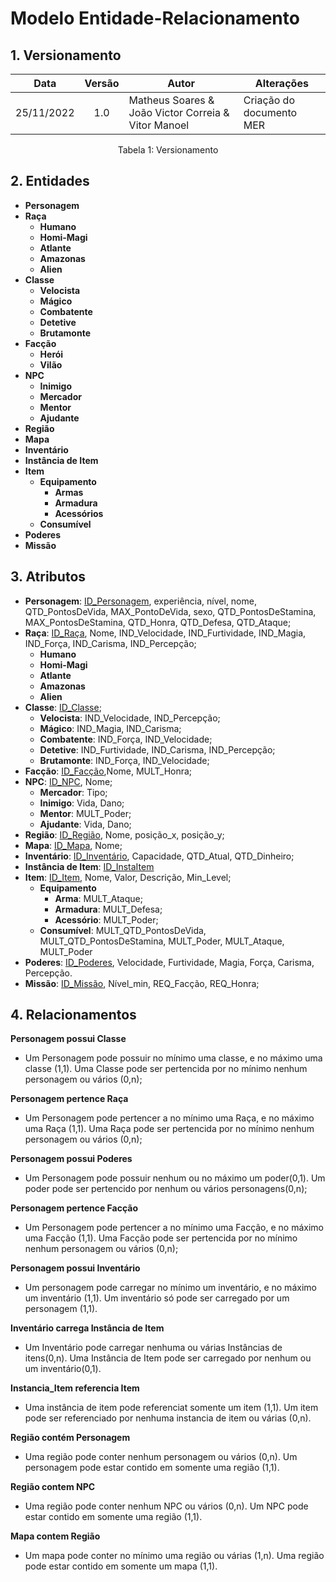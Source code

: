 # Modelo Entidade-Relacionamento

## 1. Versionamento
|Data | Versão | Autor | Alterações | 
|:--:|:------:| ----------------------------------------- | -------- | 
|25/11/2022|  1.0   | Matheus Soares & João Victor Correia & Vitor Manoel | Criação do documento MER | 

<div style="text-align: center">
<p>Tabela 1: Versionamento</p>
</div>

## 2. Entidades
- **Personagem**
- **Raça**
    - **Humano**
    - **Homi-Magi**
    - **Atlante**
    - **Amazonas**
    - **Alien**
- **Classe**
    - **Velocista** 
    - **Mágico** 
    - **Combatente** 
    - **Detetive** 
    - **Brutamonte**
- **Facção**
    - **Herói**
    - **Vilão**
- **NPC**
    - **Inimigo**
    - **Mercador**
    - **Mentor**
    - **Ajudante**
- **Região**
- **Mapa**
- **Inventário**
- **Instância de Item**
- **Item**
    - **Equipamento**
        - **Armas**
        - **Armadura**
        - **Acessórios**
    - **Consumível**
- **Poderes**
- **Missão**

## 3. Atributos
- **Personagem**: <ins>ID_Personagem</ins>, experiência, nível, nome, QTD_PontosDeVida, MAX_PontoDeVida, sexo, QTD_PontosDeStamina, MAX_PontosDeStamina, QTD_Honra, QTD_Defesa, QTD_Ataque;
- **Raça**: <ins>ID_Raça</ins>, Nome, IND_Velocidade, IND_Furtividade, IND_Magia, IND_Força, IND_Carisma, IND_Percepção;
    - **Humano**
    - **Homi-Magi**
    - **Atlante**
    - **Amazonas** 
    - **Alien**
- **Classe**: <ins>ID_Classe</ins>;
    - **Velocista**: IND_Velocidade, IND_Percepção;
    - **Mágico**: IND_Magia, IND_Carisma;
    - **Combatente**: IND_Força, IND_Velocidade;
    - **Detetive**: IND_Furtividade, IND_Carisma, IND_Percepção;
    - **Brutamonte**: IND_Força, IND_Velocidade;
- **Facção**: <ins>ID_Facção</ins>,Nome, MULT_Honra;
- **NPC**: <ins>ID_NPC</ins>, Nome;
    - **Mercador**: Tipo;
    - **Inimigo**: Vida, Dano;
    - **Mentor**: MULT_Poder;
    - **Ajudante**: Vida, Dano;
- **Região**: <ins>ID_Região</ins>, Nome, posição_x, posição_y;
- **Mapa**: <ins>ID_Mapa</ins>, Nome;
- **Inventário**: <ins>ID_Inventário</ins>, Capacidade, QTD_Atual, QTD_Dinheiro;
- **Instância de Item**: <ins>ID_InstaItem</ins>
- **Item**: <ins>ID_Item</ins>, Nome, Valor, Descrição, Min_Level;
    - **Equipamento**
        - **Arma**: MULT_Ataque;
        - **Armadura**: MULT_Defesa;
        - **Acessório**: MULT_Poder;
    - **Consumível**: MULT_QTD_PontosDeVida, MULT_QTD_PontosDeStamina, MULT_Poder, MULT_Ataque, MULT_Poder
- **Poderes**: <ins>ID_Poderes</ins>, Velocidade, Furtividade, Magia, Força, Carisma, Percepção.
- **Missão**: <ins>ID_Missão</ins>, Nível_min, REQ_Facção, REQ_Honra;

## 4. Relacionamentos

**Personagem possui Classe**
- Um Personagem pode possuir no mínimo uma classe, e no máximo uma classe (1,1). Uma Classe pode ser pertencida por  no mínimo nenhum personagem ou vários (0,n);

**Personagem pertence Raça**
- Um Personagem pode pertencer a no mínimo uma Raça, e no máximo uma Raça (1,1). Uma Raça pode ser pertencida por  no mínimo nenhum personagem ou vários (0,n);

**Personagem possui Poderes**
- Um Personagem pode possuir nenhum ou no máximo um poder(0,1). Um poder pode ser pertencido por nenhum ou vários personagens(0,n);

**Personagem pertence Facção**
- Um Personagem pode pertencer a no mínimo uma Facção, e no máximo uma Facção (1,1). Uma Facção pode ser pertencida por  no mínimo nenhum personagem ou vários (0,n);

**Personagem possui Inventário**

- Um personagem pode carregar no mínimo um inventário, e no máximo um inventário (1,1). Um inventário só pode ser carregado por um personagem (1,1).

**Inventário carrega Instância de Item**
- Um Inventário pode carregar nenhuma ou várias Instâncias de itens(0,n). Uma Instância de Item pode ser carregado por nenhum ou um inventário(0,1). 

**Instancia_Item referencia Item**

- Uma instância de item pode referenciat somente um item (1,1). Um item pode ser referenciado por nenhuma instancia de item ou várias (0,n).

**Região contém Personagem**

- Uma região pode conter nenhum personagem ou vários (0,n). Um personagem pode estar contido em somente uma região (1,1).

**Região contem NPC**

- Uma região pode conter nenhum NPC ou vários (0,n). Um NPC pode estar contido em somente uma região (1,1).

**Mapa contem Região**

- Um mapa pode conter no mínimo uma região ou várias (1,n). Uma região pode estar contido em somente um mapa (1,1).

